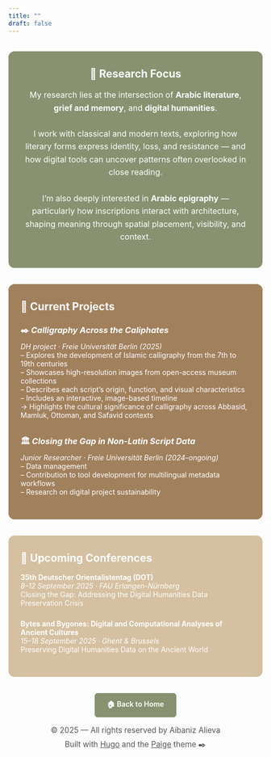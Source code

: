 ```yaml
---
title: ""
draft: false
---
```


<!-- Research Focus Hero -->
<div style="
  background-color: #889170;
  color: white;
  padding: 2rem 1.5rem;
  border-radius: 12px;
  text-align: center;
  max-width: 900px;
  margin: 2rem auto;
">
  <h2 style="margin-top: 0;">🔬 Research Focus</h2>
  <p style="font-size: 1rem; line-height: 1.6;">
    My research lies at the intersection of <strong>Arabic literature</strong>, <strong>grief and memory</strong>, and <strong>digital humanities</strong>.<br><br>
    I work with classical and modern texts, exploring how literary forms express identity, loss, and resistance — and how digital tools can uncover patterns often overlooked in close reading. <br><br>
    I’m also deeply interested in <strong>Arabic epigraphy</strong> — particularly how inscriptions interact with architecture, shaping meaning through spatial placement, visibility, and context.
  </p>
</div>

<!-- Current Projects Box -->
<div style="
  background-color: #a1805d;
  color: white;
  padding: 2rem 1.5rem;
  border-radius: 12px;
  max-width: 900px;
  margin: 2rem auto;
">
  <h2 style="margin-top: 0;">🧭 Current Projects</h2>

  <h3 style="margin-bottom: 0.5rem;">✒️ <em>Calligraphy Across the Caliphates</em></h3>
  <p style="margin-top: 0;">
    <em>DH project · Freie Universität Berlin (2025)</em><br>
    – Explores the development of Islamic calligraphy from the 7th to 19th centuries<br>
    – Showcases high-resolution images from open-access museum collections<br>
    – Describes each script’s origin, function, and visual characteristics<br>
    – Includes an interactive, image-based timeline<br>
    → Highlights the cultural significance of calligraphy across Abbasid, Mamluk, Ottoman, and Safavid contexts
  </p>

  <h3 style="margin-top: 2rem; margin-bottom: 0.5rem;">🏛 <em>Closing the Gap in Non-Latin Script Data</em></h3>
  <p style="margin-top: 0;">
    <em>Junior Researcher · Freie Universität Berlin (2024–ongoing)</em><br>
    – Data management<br>
    – Contribution to tool development for multilingual metadata workflows<br>
    – Research on digital project sustainability
  </p>
</div>

<!-- Upcoming Conferences Box -->
<div style="
  background-color: #d5c0a1;
  color: white;
  padding: 2rem 1.5rem;
  border-radius: 12px;
  max-width: 900px;
  margin: 2rem auto;
">
  <h2 style="margin-top: 0;">📅 Upcoming Conferences</h2>

  <p style="margin-bottom: 1.5rem;">
    <strong>35th Deutscher Orientalistentag (DOT)</strong><br>
    <em>8–12 September 2025 · FAU Erlangen-Nürnberg</em><br>
    Closing the Gap: Addressing the Digital Humanities Data Preservation Crisis
  </p>

  <p>
    <strong>Bytes and Bygones: Digital and Computational Analyses of Ancient Cultures</strong><br>
    <em>15–18 September 2025 · Ghent & Brussels</em><br>
    Preserving Digital Humanities Data on the Ancient World
  </p>
</div>

<!-- Back to Home Button -->
<div style="
  text-align: center;
  margin: 2rem auto 0;
">
  <a href="/" style="
    display: inline-block;
    background-color: #889170;
    color: white;
    padding: 0.75rem 1.5rem;
    border-radius: 6px;
    font-weight: 600;
    text-decoration: none;
  ">
    🏠 Back to Home
  </a>
</div>

<div style="
  background: none;
  color: #555;
  text-align: center;
  font-size: 0.95rem;
  margin-top: 1rem;
  margin-bottom: 2rem;
">
  <p style="margin: 0;">
    © 2025 — All rights reserved by Aibaniz Alieva
  </p>
  <p style="margin: 0.50rem 0 0;">
    Built with <a href="https://gohugo.io" style="color: #555; text-decoration: underline;">Hugo</a> and the 
    <a href="https://github.com/willfaught/paige" style="color: #555; text-decoration: underline;">Paige</a> theme ✒️
  </p>
</div>


